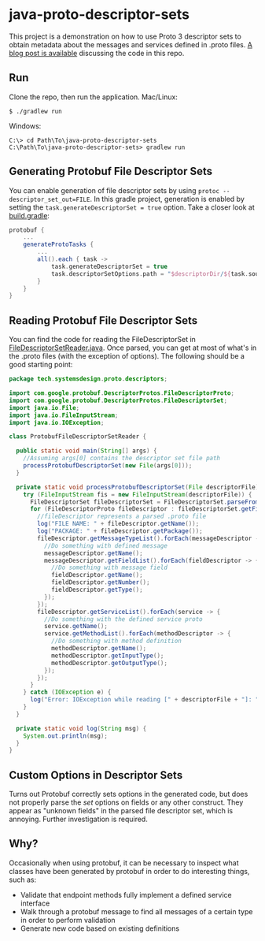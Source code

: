 # java-proto-descriptor-sets

This project is a demonstration on how to use Proto 3 descriptor sets to obtain metadata about
the messages and services defined in .proto files.
[A blog post is available](https://systemsdesign.tech/2020/07/21/protobuf-file-descriptors-generation-and-reading)
discussing the code in this repo.

## Run

Clone the repo, then run the application.
Mac/Linux:
```shell script
$ ./gradlew run
```

Windows:
```shell script
C:\> cd Path\To\java-proto-descriptor-sets
C:\Path\To\java-proto-descriptor-sets> gradlew run
```


## Generating Protobuf File Descriptor Sets

You can enable generation of file descriptor sets by using `protoc --descriptor_set_out=FILE`.
In this gradle project, generation is enabled by setting the `task.generateDescriptorSet = true`
option. Take a closer look at [build.gradle](build.gradle):
```groovy
protobuf {
    ...
    generateProtoTasks {
        ...
        all().each { task ->
            task.generateDescriptorSet = true
            task.descriptorSetOptions.path = "$descriptorDir/${task.sourceSet.name}$descriptorFileSuffix"
        }
    }
}
```

## Reading Protobuf File Descriptor Sets

You can find the code for reading the FileDescriptorSet in [FileDescriptorSetReader.java](src/main/java/tech/systemsdesign/proto/descriptors/FileDescriptorSetReader.java).
Once parsed, you can get at most of what's in the .proto files (with the exception of options).
The following should be a good starting point:

```java
package tech.systemsdesign.proto.descriptors;

import com.google.protobuf.DescriptorProtos.FileDescriptorProto;
import com.google.protobuf.DescriptorProtos.FileDescriptorSet;
import java.io.File;
import java.io.FileInputStream;
import java.io.IOException;

class ProtobufFileDescriptorSetReader {

  public static void main(String[] args) {
    //Assuming args[0] contains the descriptor set file path
    processProtobufDescriptorSet(new File(args[0]));
  }

  private static void processProtobufDescriptorSet(File descriptorFile) {
    try (FileInputStream fis = new FileInputStream(descriptorFile)) {
      FileDescriptorSet fileDescriptorSet = FileDescriptorSet.parseFrom(fis);
      for (FileDescriptorProto fileDescriptor : fileDescriptorSet.getFileList()) {
        //fileDescriptor represents a parsed .proto file
        log("FILE NAME: " + fileDescriptor.getName());
        log("PACKAGE: " + fileDescriptor.getPackage());
        fileDescriptor.getMessageTypeList().forEach(messageDescriptor -> {
          //Do something with defined message
          messageDescriptor.getName();
          messageDescriptor.getFieldList().forEach(fieldDescriptor -> {
            //Do something with message field
            fieldDescriptor.getName();
            fieldDescriptor.getNumber();
            fieldDescriptor.getType();
          });
        });
        fileDescriptor.getServiceList().forEach(service -> {
          //Do something with the defined service proto
          service.getName();
          service.getMethodList().forEach(methodDescriptor -> {
            //Do something with method definition
            methodDescriptor.getName();
            methodDescriptor.getInputType();
            methodDescriptor.getOutputType();
          });
        });
      }
    } catch (IOException e) {
      log("Error: IOException while reading [" + descriptorFile + "]: " + e);
    }
  }

  private static void log(String msg) {
    System.out.println(msg);
  }
}
```

## Custom Options in Descriptor Sets

Turns out Protobuf correctly sets options in the generated code, but does not properly parse
the _set_ options on fields or any other construct. They appear as "unknown fields" in the parsed
file descriptor set, which is annoying. Further investigation is required.

## Why?

Occasionally when using protobuf, it can be necessary to inspect what classes have been generated by
protobuf in order to do interesting things, such as:
- Validate that endpoint methods fully implement a defined service interface
- Walk through a protobuf message to find all messages of a certain type in order to perform validation
- Generate new code based on existing definitions

